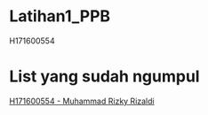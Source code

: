 # Latihan1_PPB
H171600554

# List yang sudah ngumpul
[H171600554 - Muhammad Rizky Rizaldi](https://github.com/Rizky92/Latihan1_PPB)
